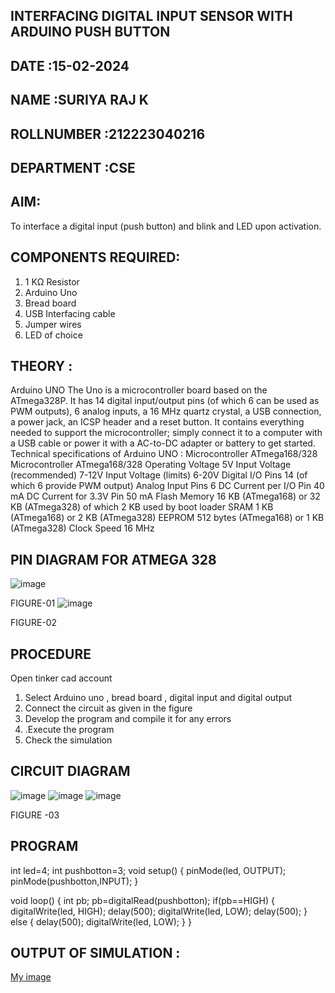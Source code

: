 ## INTERFACING DIGITAL INPUT SENSOR WITH ARDUINO PUSH BUTTON
## DATE :15-02-2024
## NAME :SURIYA RAJ K																			             
## ROLLNUMBER :212223040216
## DEPARTMENT :CSE


## AIM:
To interface a digital input (push button) and blink and LED upon activation.
## COMPONENTS REQUIRED:
1.	1 KΩ Resistor 
2.	Arduino Uno 
3.	Bread board 
4.	USB Interfacing cable 
5.	Jumper wires 
6.	LED of choice 
## THEORY :
Arduino UNO
 	  The Uno is a microcontroller board based on the ATmega328P. It has 14 digital input/output pins (of which 6 can be used as PWM outputs), 6 analog inputs, a 16 MHz quartz crystal, a USB connection, a power jack, an ICSP header and a reset button. It contains everything needed to support the microcontroller; simply connect it to a computer with a USB cable or power it with a AC-to-DC adapter or battery to get started.
	Technical specifications of Arduino UNO :
Microcontroller	ATmega168/328
Microcontroller	ATmega168/328
Operating Voltage	5V
Input Voltage (recommended)	7-12V
Input Voltage (limits)	6-20V
Digital I/O Pins	14 (of which 6 provide PWM output)
Analog Input Pins	6
DC Current per I/O Pin	40 mA
DC Current for 3.3V Pin	50 mA
Flash Memory	16 KB (ATmega168) or 32 KB (ATmega328) of which 2 KB used by boot loader
SRAM	1 KB (ATmega168) or 2 KB (ATmega328)
EEPROM	512 bytes (ATmega168) or 1 KB (ATmega328)
Clock Speed	16 MHz
## PIN DIAGRAM FOR ATMEGA 328
 
![image](https://user-images.githubusercontent.com/36288975/163530394-115baee4-7ed1-49fe-9cce-d7b625e11e85.png)

FIGURE-01
![image](https://user-images.githubusercontent.com/36288975/163530431-4d390e98-0942-42d8-95b8-f57d348e6ad8.png)

FIGURE-02
## PROCEDURE 
 Open tinker cad account 
1.	Select Arduino uno , bread board , digital input and digital output 
2.	Connect the circuit as given in the figure 
3.	Develop the program and compile it for any errors 
4.	 .Execute the program 
5.	Check the simulation 



## CIRCUIT DIAGRAM 


![image](https://user-images.githubusercontent.com/36288975/163530437-87a0afbd-b3c9-44ad-b907-5de63486fb9d.png)
![image](https://github.com/vasanthkumarch/-INTERFACING-DIGITAL-INPUT-SENSOR-WITH-ARDUINO-PUSH-BUTTON-/assets/151116233/dd6e74ae-6f8c-45a4-bc4f-a15b59194f4d)
![image](https://github.com/vasanthkumarch/-INTERFACING-DIGITAL-INPUT-SENSOR-WITH-ARDUINO-PUSH-BUTTON-/assets/151116233/1b67996c-8caa-4f6e-9819-1e6609950266)





FIGURE -03




## PROGRAM 
 int led=4;
int pushbotton=3;
void setup()
{
  pinMode(led, OUTPUT);
  pinMode(pushbotton,INPUT);
}

void loop()
{
  int pb;
  pb=digitalRead(pushbotton);
   if(pb==HIGH)
   {
  digitalWrite(led, HIGH);
  delay(500);
  digitalWrite(led, LOW);
  delay(500);
}
   else
   { delay(500);
      digitalWrite(led, LOW);
   }
}
 









 
 
 



## OUTPUT OF SIMULATION :

[My image](username.github.com/repository/img/image.jpg)

